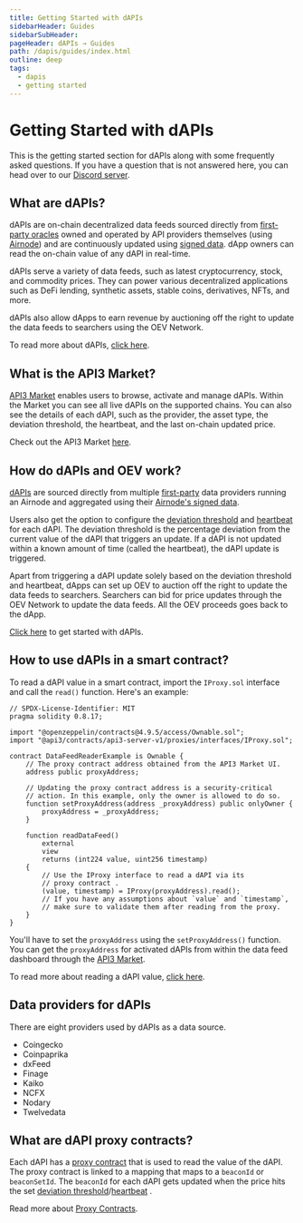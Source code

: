 ```yaml
---
title: Getting Started with dAPIs
sidebarHeader: Guides
sidebarSubHeader:
pageHeader: dAPIs → Guides
path: /dapis/guides/index.html
outline: deep
tags:
  - dapis
  - getting started
---
```


<PageHeader/>

# Getting Started with dAPIs

This is the getting started section for dAPIs along with some frequently asked
questions. If you have a question that is not answered here, you can head over
to our [Discord server](https://discord.com/invite/qnRrcfnm5W).

## What are dAPIs?

dAPIs are on-chain decentralized data feeds sourced directly from
[first-party oracles](/dapis/airnode/why-first-party-oracles.md) owned and
operated by API providers themselves (using
[Airnode](/reference/airnode/latest/understand/)) and are continuously updated
using [signed data](/reference/airnode/latest/understand/http-gateways.md). dApp
owners can read the on-chain value of any dAPI in real-time.

dAPIs serve a variety of data feeds, such as latest cryptocurrency, stock, and
commodity prices. They can power various decentralized applications such as DeFi
lending, synthetic assets, stable coins, derivatives, NFTs, and more.

dAPIs also allow dApps to earn revenue by auctioning off the right to update the
data feeds to searchers using the OEV Network.

To read more about dAPIs, [click here](/dapis/reference/understand/).

## What is the API3 Market?

[API3 Market](https://market.api3.org/) enables users to browse, activate and
manage dAPIs. Within the Market you can see all live dAPIs on the supported
chains. You can also see the details of each dAPI, such as the provider, the
asset type, the deviation threshold, the heartbeat, and the last on-chain
updated price.

Check out the API3 Market [here](https://market.api3.org/).

## How do dAPIs and OEV work?

[dAPIs](/dapis/reference/understand/managed.md) are sourced directly from
multiple [first-party](/dapis/airnode/why-first-party-oracles.md) data providers
running an Airnode and aggregated using their
[Airnode's signed data](/reference/airnode/latest/understand/http-gateways.md).

Users also get the option to configure the
[deviation threshold](/dapis/reference/understand/deviations.md) and
[heartbeat](/dapis/reference/understand/deviations.md#heartbeat) for each dAPI.
The deviation threshold is the percentage deviation from the current value of
the dAPI that triggers an update. If a dAPI is not updated within a known amount
of time (called the heartbeat), the dAPI update is triggered.

Apart from triggering a dAPI update solely based on the deviation threshold and
heartbeat, dApps can set up OEV to auction off the right to update the data
feeds to searchers. Searchers can bid for price updates through the OEV Network
to update the data feeds. All the OEV proceeds goes back to the dApp.

[Click here](/dapis/guides/subscribing-to-dapis/) to get started with dAPIs.

## How to use dAPIs in a smart contract?

To read a dAPI value in a smart contract, import the `IProxy.sol` interface and
call the `read()` function. Here's an example:

```solidity
// SPDX-License-Identifier: MIT
pragma solidity 0.8.17;

import "@openzeppelin/contracts@4.9.5/access/Ownable.sol";
import "@api3/contracts/api3-server-v1/proxies/interfaces/IProxy.sol";

contract DataFeedReaderExample is Ownable {
    // The proxy contract address obtained from the API3 Market UI.
    address public proxyAddress;

    // Updating the proxy contract address is a security-critical
    // action. In this example, only the owner is allowed to do so.
    function setProxyAddress(address _proxyAddress) public onlyOwner {
        proxyAddress = _proxyAddress;
    }

    function readDataFeed()
        external
        view
        returns (int224 value, uint256 timestamp)
    {
        // Use the IProxy interface to read a dAPI via its
        // proxy contract .
        (value, timestamp) = IProxy(proxyAddress).read();
        // If you have any assumptions about `value` and `timestamp`,
        // make sure to validate them after reading from the proxy.
    }
}
```

You'll have to set the `proxyAddress` using the `setProxyAddress()` function.
You can get the `proxyAddress` for activated dAPIs from within the data feed
dashboard through the [API3 Market](https://market.api3.org/).

To read more about reading a dAPI value,
[click here](/dapis/guides/read-a-dapi/).

## Data providers for dAPIs

There are eight providers used by dAPIs as a data source.

- Coingecko
- Coinpaprika
- dxFeed
- Finage
- Kaiko
- NCFX
- Nodary
- Twelvedata

## What are dAPI proxy contracts?

Each dAPI has a [proxy contract](/dapis/reference/understand/proxy-contracts)
that is used to read the value of the dAPI. The proxy contract is linked to a
mapping that maps to a `beaconId` or `beaconSetId`. The `beaconId` for each dAPI
gets updated when the price hits the set
[deviation threshold](/dapis/reference/understand/deviations.md)/[heartbeat](/dapis/reference/understand/deviations.md#heartbeat)
.

Read more about
[Proxy Contracts](/dapis/reference/understand/proxy-contracts.md).
